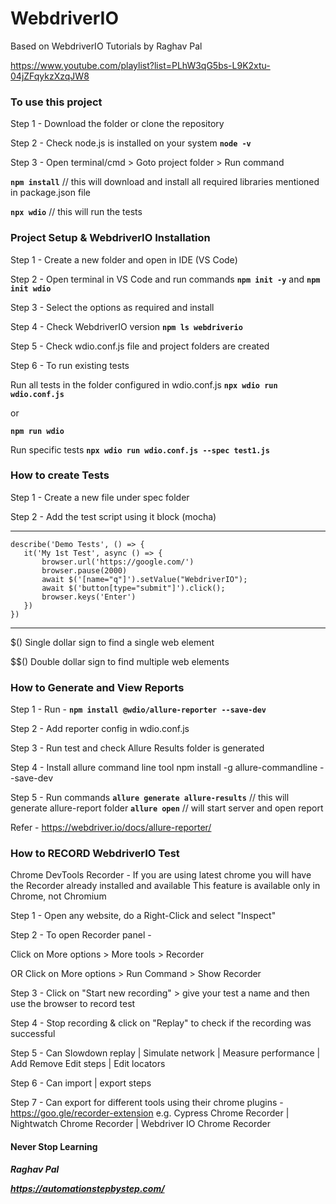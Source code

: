# WebdriverIO
Based on WebdriverIO Tutorials by Raghav Pal 

https://www.youtube.com/playlist?list=PLhW3qG5bs-L9K2xtu-04jZFqykzXzqJW8

### To use this project

Step 1 - Download the folder or clone the repository

Step 2 - Check node.js is installed on your system  **`node -v`**

Step 3 - Open terminal/cmd > Goto project folder > Run command 

**`npm install`**	// this will download and install all required libraries mentioned in package.json file

**`npx wdio`**		// this will run the tests


### Project Setup & WebdriverIO Installation

Step 1 - Create a new folder and open in IDE (VS Code)

Step 2 - Open terminal in VS Code and run commands  	**`npm init -y`**  and  **`npm init wdio`**
                          
Step 3 - Select the options as required and install

Step 4 - Check WebdriverIO version 					**`npm ls webdriverio`**

Step 5 - Check wdio.conf.js file and project folders are created

Step 6 - To run existing tests

Run all tests in the folder configured in wdio.conf.js 	**`npx wdio run wdio.conf.js`**

or

**`npm run wdio`**

Run specific tests	 **`npx wdio run wdio.conf.js --spec test1.js`**



### How to create Tests

Step 1 - Create a new file under spec folder

Step 2 - Add the test script using it block (mocha)	

***
```
describe('Demo Tests', () => {
   it('My 1st Test', async () => {
       browser.url('https://google.com/')
       browser.pause(2000)
       await $('[name="q"]').setValue("WebdriverIO");
       await $('button[type="submit"]').click();
       browser.keys('Enter')
   })
})
```
***

$()   Single dollar sign to find a single web element

$$() Double dollar sign to find multiple web elements



### How to Generate and View Reports

Step 1 - Run - **`npm install @wdio/allure-reporter --save-dev`**

Step 2 - Add reporter config in wdio.conf.js

Step 3 - Run test and check Allure Results folder is generated

Step 4 - Install allure command line tool  npm install -g allure-commandline --save-dev

Step 5 - Run commands
		**`allure generate allure-results`**	// this will generate allure-report folder
		**`allure open`**			// will start server and open report

Refer - https://webdriver.io/docs/allure-reporter/



### How to RECORD WebdriverIO Test

Chrome DevTools Recorder - If you are using latest chrome  you will have the Recorder already installed and available   This feature is available only in Chrome, not Chromium


Step 1 - Open any website, do a Right-Click and select "Inspect"

Step 2 - To open Recorder panel - 

Click on More options       > More tools > Recorder

OR Click on More options      > Run Command > Show Recorder

Step 3 - Click on "Start new recording" > give your test a name and then use the browser to record test

Step 4 - Stop recording & click on "Replay" to check if the recording was successful 

Step 5 - Can Slowdown replay | Simulate network | Measure performance | Add Remove Edit steps | Edit locators

Step 6 - Can import | export steps

Step 7 - Can export for different tools using their chrome plugins - https://goo.gle/recorder-extension  e.g. 
Cypress Chrome Recorder  |  Nightwatch Chrome Recorder  |  Webdriver IO Chrome Recorder

#### Never Stop Learning
***Raghav Pal***

***https://automationstepbystep.com/***

